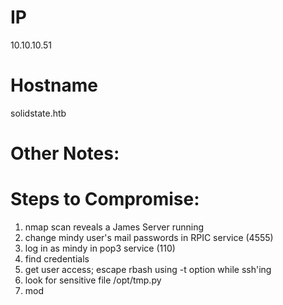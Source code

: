 
# IP
10.10.10.51

# Hostname
solidstate.htb

# Other Notes:



# Steps to Compromise:
1. nmap scan reveals a James Server running
2. change mindy user's mail passwords in RPIC service (4555)
3. log in as mindy in pop3 service (110)
4. find credentials
5. get user access; escape rbash using -t option while ssh'ing
6. look for sensitive file /opt/tmp.py
7. mod